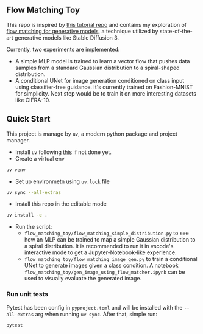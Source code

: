 ## Flow Matching Toy

This repo is inspired by [this tutorial repo](https://github.com/dome272/Flow-Matching) and contains my exploration of [flow matching for generative models](https://arxiv.org/abs/2210.02747), a technique utilized by state-of-the-art generative models like Stable Diffusion 3.

Currently, two experiments are implemented:
* A simple MLP model is trained to learn a vector flow that pushes data samples from a standard Gaussian distribution to a spiral-shaped distribution.
* A conditional UNet for image generation conditioned on class input using classifier-free guidance. It's currently trained on Fashion-MNIST for simplicity. Next step would be to train it on more interesting datasets like CIFRA-10.

## Quick Start
This project is manage by `uv`, a modern python package and project manager.

* Install `uv` following [this](https://docs.astral.sh/uv/getting-started/installation/) if not done yet.
* Create a virtual env
```bash
uv venv
```
* Set up environmetn using `uv.lock` file
```bash
uv sync --all-extras
```
* Install this repo in the editable mode
```bash
uv install -e .
```
* Run the script:
    * `flow_matching_toy/flow_matching_simple_distribution.py` to see how an MLP can be trained to map a simple Gaussian distribution to a spiral distribution. It is recommended to run it in vscode's interactive mode to get a Jupyter-Notebook-like experience.
    * `flow_matching_toy/flow_matching_image_gen.py` to train a conditional UNet to generate images given a class condition.
      A notebook `flow_matching_toy/gen_image_using_flow_matcher.ipynb` can be used to visually evaluate the generated image.

### Run unit tests
Pytest has been config in `pyproject.toml` and will be installed with the `--all-extras` arg when running `uv sync`. After that, simple run:
```bash
pytest
```